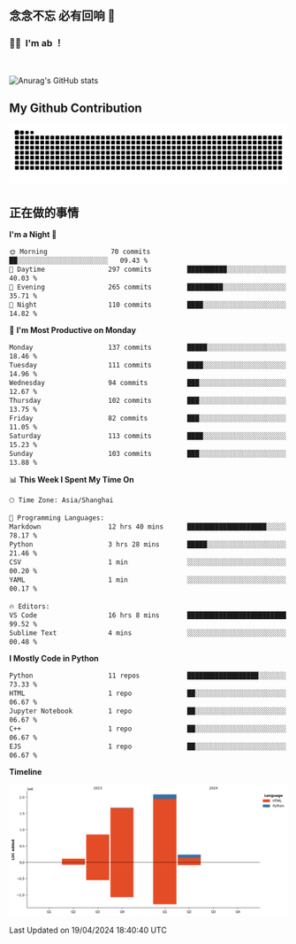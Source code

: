 ## 念念不忘 必有回响  👋
### 👨‍🔧&nbsp;&nbsp;I'm ab ！

<br>

![Anurag's GitHub stats](https://github-readme-stats.vercel.app/api?username=abinzzz&count_private=true&show_icons=true&theme=tokyonight)


## My Github Contribution
![](https://github.com/abinzzz/abinzzz/blob/output/github-contribution-grid-snake.svg)

## 正在做的事情

<!--START_SECTION:waka-->
**I'm a Night 🦉** 

```text
🌞 Morning                70 commits          ██░░░░░░░░░░░░░░░░░░░░░░░   09.43 % 
🌆 Daytime                297 commits         ██████████░░░░░░░░░░░░░░░   40.03 % 
🌃 Evening                265 commits         █████████░░░░░░░░░░░░░░░░   35.71 % 
🌙 Night                  110 commits         ████░░░░░░░░░░░░░░░░░░░░░   14.82 % 
```
📅 **I'm Most Productive on Monday** 

```text
Monday                   137 commits         █████░░░░░░░░░░░░░░░░░░░░   18.46 % 
Tuesday                  111 commits         ████░░░░░░░░░░░░░░░░░░░░░   14.96 % 
Wednesday                94 commits          ███░░░░░░░░░░░░░░░░░░░░░░   12.67 % 
Thursday                 102 commits         ███░░░░░░░░░░░░░░░░░░░░░░   13.75 % 
Friday                   82 commits          ███░░░░░░░░░░░░░░░░░░░░░░   11.05 % 
Saturday                 113 commits         ████░░░░░░░░░░░░░░░░░░░░░   15.23 % 
Sunday                   103 commits         ███░░░░░░░░░░░░░░░░░░░░░░   13.88 % 
```


📊 **This Week I Spent My Time On** 

```text
🕑︎ Time Zone: Asia/Shanghai

💬 Programming Languages: 
Markdown                 12 hrs 40 mins      ████████████████████░░░░░   78.17 % 
Python                   3 hrs 28 mins       █████░░░░░░░░░░░░░░░░░░░░   21.46 % 
CSV                      1 min               ░░░░░░░░░░░░░░░░░░░░░░░░░   00.20 % 
YAML                     1 min               ░░░░░░░░░░░░░░░░░░░░░░░░░   00.17 % 

🔥 Editors: 
VS Code                  16 hrs 8 mins       █████████████████████████   99.52 % 
Sublime Text             4 mins              ░░░░░░░░░░░░░░░░░░░░░░░░░   00.48 % 
```

**I Mostly Code in Python** 

```text
Python                   11 repos            ██████████████████░░░░░░░   73.33 % 
HTML                     1 repo              ██░░░░░░░░░░░░░░░░░░░░░░░   06.67 % 
Jupyter Notebook         1 repo              ██░░░░░░░░░░░░░░░░░░░░░░░   06.67 % 
C++                      1 repo              ██░░░░░░░░░░░░░░░░░░░░░░░   06.67 % 
EJS                      1 repo              ██░░░░░░░░░░░░░░░░░░░░░░░   06.67 % 
```



**Timeline**

![Lines of Code chart](https://raw.githubusercontent.com/abinzzz/abinzzz/main/assets/bar_graph.png)


 Last Updated on 19/04/2024 18:40:40 UTC
<!--END_SECTION:waka-->


